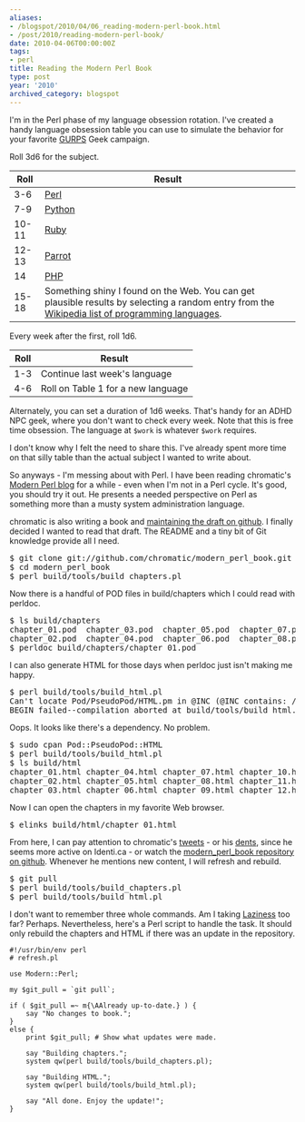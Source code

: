 ```yaml
---
aliases:
- /blogspot/2010/04/06_reading-modern-perl-book.html
- /post/2010/reading-modern-perl-book/
date: 2010-04-06T00:00:00Z
tags:
- perl
title: Reading the Modern Perl Book
type: post
year: '2010'
archived_category: blogspot
---
```

<p>I'm in the Perl phase of my language obsession rotation. I've created a handy language obsession table you can use to simulate the behavior for your favorite <a href="http://sjgames.com/gurps/">GURPS</a> Geek campaign.</p>
<!-- TEASER_END -->

<p>Roll 3d6 for the subject.</p>

<table>
<thead>
  <tr>
    <th>Roll</th>
    <th>Result</th>
  </tr>
</thead>
<tbody>
  <tr>
    <td>3-6</td>
    <td><a href="http://perl.org">Perl</a></td>
  </tr>
  <tr>
    <td>7-9</td>
    <td><a href="http://python.org">Python</a></td>
  </tr>
  <tr>
    <td>10-11</td>
    <td><a href="http://www.ruby-lang.org/en/">Ruby</a></td>
  </tr>
  <tr>
    <td>12-13</td>
    <td><a href="http://www.parrot.org/">Parrot</a></td>
  </tr>
  <tr>
    <td>14</td>
    <td><a href="http://php.net">PHP</a></td>
  </tr>
  <tr>
    <td>15-18</td>
    <td>Something shiny I found on the Web. You can get plausible results by selecting a random entry from the <a href="http://en.wikipedia.org/wiki/List_of_programming_languages">Wikipedia list of programming languages</a>.
    </td>
  </tr>
</tbody>
</table>

<p>Every week after the first, roll 1d6.</p>

<table>
<thead>
  <tr>
    <th>Roll</th>
    <th>Result</th>
  </tr>
</thead>
<tbody>
  <tr>
    <td>1-3</td><td>Continue last week's  language</td>
  </tr>
  <tr>
    <td>4-6</td><td>Roll on Table 1 for a new language</td>
  </tr>
</tbody>
</table>

<p>Alternately, you can set a duration of 1d6 weeks. That's handy for an ADHD NPC geek, where you don't want to check every week. Note that this is free time obsession. The language at <code>$work</code> is whatever <code>$work</code> requires.</p>

<p>I don't know why I felt the need to share this. I've already spent more time on that silly table than the actual subject I wanted to write about.</p>

<p>So anyways - I'm messing about with Perl. I have been reading chromatic's <a href="http://modernperlbooks.com/mt/index.html">Modern Perl blog</a> for a while - even when I'm not in a Perl cycle. It's good, you should try it out. He presents a needed perspective on Perl as something more than a musty system administration language.</p>

<p>chromatic is also writing a book and <a href="http://github.com/chromatic/modern_perl_book">maintaining the draft on github</a>. I finally decided I wanted to read that draft. The README and a tiny bit of Git knowledge provide all I need.</p>

<pre>
$ git clone git://github.com/chromatic/modern_perl_book.git
$ cd modern_perl_book
$ perl build/tools/build_chapters.pl
</pre>

<p>Now there is a handful of POD files in build/chapters which I could read with perldoc.</p>

<pre>
$ ls build/chapters
chapter_01.pod  chapter_03.pod  chapter_05.pod  chapter_07.pod  chapter_09.pod  chapter_11.pod  chapter_13.pod  chapter_15.pod
chapter_02.pod  chapter_04.pod  chapter_06.pod  chapter_08.pod  chapter_10.pod  chapter_12.pod  chapter_14.pod  chapter_16.pod
$ perldoc build/chapters/chapter_01.pod
</pre>

<p>
I can also generate HTML for those days when perldoc just isn't making me happy.</p>

<pre>
$ perl build/tools/build_html.pl
Can't locate Pod/PseudoPod/HTML.pm in @INC (@INC contains: /usr/local/lib/perl5/5.10.1/darwin-2level /usr/local/lib/perl5/5.10.1 /usr/local/lib/perl5/site_perl/5.10.1/darwin-2level /usr/local/lib/perl5/site_perl/5.10.1 /usr/local/lib/perl5/site_perl .) at build/tools/build_html.pl line 6.
BEGIN failed--compilation aborted at build/tools/build_html.pl line 6.
</pre>

<p>
Oops. It looks like there's a dependency. No problem.
</p>

<pre>
$ sudo cpan Pod::PseudoPod::HTML
$ perl build/tools/build_html.pl
$ ls build/html
chapter_01.html chapter_04.html chapter_07.html chapter_10.html chapter_13.html chapter_16.html
chapter_02.html chapter_05.html chapter_08.html chapter_11.html chapter_14.html style.css
chapter_03.html chapter_06.html chapter_09.html chapter_12.html chapter_15.html
</pre>

<p>
Now I can open the chapters in my favorite Web browser.
</p>

<pre>
$ elinks build/html/chapter_01.html
</pre>

<p>
From here, I can pay attention to chromatic's <a href="http://twitter.com/chromatic_x">tweets</a> - or his <a href="http://identi.ca/chromatic">dents</a>, since he seems more active on Identi.ca - or watch the <a href="http://github.com/chromatic/modern_perl_book">modern_perl_book repository on github</a>. Whenever he mentions new content, I will refresh and rebuild.
</p>

<pre>
$ git pull
$ perl build/tools/build_chapters.pl
$ perl build/tools/build_html.pl
</pre>

<p>I don't want to remember three whole commands. Am I taking <a href="http://c2.com/cgi/wiki?LazinessImpatienceHubris">Laziness</a> too far? Perhaps. Nevertheless, here's a Perl script to handle the task. It should only rebuild the chapters and HTML if there was an update in the repository.</p>

    #!/usr/bin/env perl
    # refresh.pl

    use Modern::Perl;

    my $git_pull = `git pull`;

    if ( $git_pull =~ m{\AAlready up-to-date.} ) {
        say "No changes to book.";
    }
    else {
        print $git_pull; # Show what updates were made.

        say "Building chapters.";
        system qw(perl build/tools/build_chapters.pl);

        say "Building HTML.";
        system qw(perl build/tools/build_html.pl);

        say "All done. Enjoy the update!";
    }
